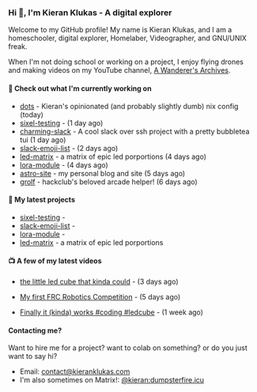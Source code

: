 ### Hi 👋, I'm Kieran Klukas - A digital explorer 

Welcome to my GitHub profile! My name is Kieran Klukas, and I am a homeschooler, digital explorer, Homelaber, Videographer, and GNU/UNIX freak.

When I'm not doing school or working on a project, I enjoy flying drones and making videos on my YouTube channel, [A Wanderer's Archives](https://youtube.com/@wanderer.archives).

#### 👷 Check out what I'm currently working on

- [dots](https://github.com/kcoderhtml/dots) - Kieran's opinionated (and probably slightly dumb) nix config (today)
- [sixel-testing](https://github.com/kcoderhtml/sixel-testing) -  (1 day ago)
- [charming-slack](https://github.com/kcoderhtml/charming-slack) - A cool slack over ssh project with a pretty bubbletea tui (1 day ago)
- [slack-emoji-list](https://github.com/kcoderhtml/slack-emoji-list) -  (2 days ago)
- [led-matrix](https://github.com/kcoderhtml/led-matrix) - a matrix of epic led porportions (4 days ago)
- [lora-module](https://github.com/kcoderhtml/lora-module) -  (4 days ago)
- [astro-site](https://github.com/kcoderhtml/astro-site) - my personal blog and site (5 days ago)
- [grolf](https://github.com/kcoderhtml/grolf) - hackclub's beloved arcade helper! (6 days ago)

#### 🌱 My latest projects

- [sixel-testing](https://github.com/kcoderhtml/sixel-testing) - 
- [slack-emoji-list](https://github.com/kcoderhtml/slack-emoji-list) - 
- [lora-module](https://github.com/kcoderhtml/lora-module) - 
- [led-matrix](https://github.com/kcoderhtml/led-matrix) - a matrix of epic led porportions

#### 📺 A few of my latest videos

- [the little led cube that kinda could](https://www.youtube.com/watch?v=um7v7Y04vGw) - (3 days ago)

- [My first FRC Robotics Competition](https://www.youtube.com/watch?v=w_o2-eqkbCk) - (5 days ago)

- [Finally it (kinda) works #coding #ledcube](https://www.youtube.com/watch?v=Mfk6LF0zwZg) - (1 week ago)



#### Contacting me?

Want to hire me for a project? want to colab on something? or do you just want to say hi?

- Email: [contact@kieranklukas.com](mailto:contact@kieranklukas.com)
- I'm also sometimes on Matrix!: [@kieran:dumpsterfire.icu](https://matrix.to/#/@kieran.matrix.dumpsterfire.icu)
